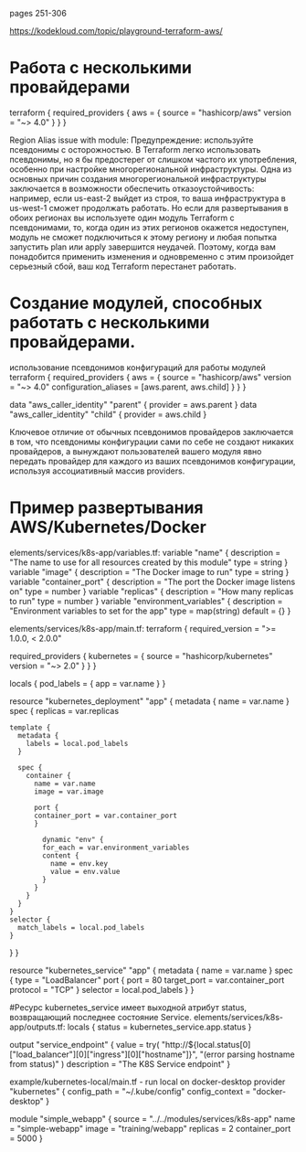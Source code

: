pages 251-306

https://kodekloud.com/topic/playground-terraform-aws/
# Работа с несколькими провайдерами

terraform {
  required_providers {
    aws = {
      source = "hashicorp/aws"
      version = "~> 4.0"
    }
  }
}

Region Alias issue with module:
Предупреждение: используйте псевдонимы с осторожностью. В Terraform легко использовать псевдонимы, но я бы предостерег от слишком частого
их употребления, особенно при настройке многорегиональной инфраструктуры. Одна из основных причин создания многорегиональной инфраструктуры заключается в возможности обеспечить отказоустойчивость: например, если us-east-2 выйдет из строя, то ваша инфраструктура в us-west-1 сможет продолжать работать. Но если для развертывания в обоих регионах вы используете один модуль Terraform с псевдонимами, то, когда один из этих регионов окажется недоступен, модуль не сможет подключиться к этому региону и любая попытка запустить plan или apply завершится неудачей. Поэтому, когда вам понадобится применить изменения и одновременно с этим произойдет серьезный сбой, ваш код Terraform перестанет работать.


# Создание модулей, способных работать с несколькими провайдерами.

использованиe псевдонимов конфигураций для работы модулей
terraform {
  required_providers {
    aws = {
      source = "hashicorp/aws"
      version = "~> 4.0"
      configuration_aliases = [aws.parent, aws.child]
    }
  }
}

data "aws_caller_identity" "parent" {
  provider = aws.parent
}
data "aws_caller_identity" "child" {
  provider = aws.child
}

Ключевое отличие от обычных псевдонимов провайдеров заключается в том, что псевдонимы конфигурации сами по себе не создают никаких провайдеров, а вынуждают пользователей вашего модуля явно передать провайдер для каждого из ваших псевдонимов конфигурации, используя ассоциативный массив providers.

# Пример развертывания AWS/Kubernetes/Docker

elements/services/k8s-app/variables.tf:
variable "name" {
  description = "The name to use for all resources created by this module"
  type = string
}
variable "image" {
  description = "The Docker image to run"
  type = string
}
variable "container_port" {
  description = "The port the Docker image listens on"
  type = number
}
variable "replicas" {
  description = "How many replicas to run"
  type = number
}
variable "environment_variables" {
  description = "Environment variables to set for the app"
  type = map(string)
  default = {}
}

elements/services/k8s-app/main.tf:
terraform {
  required_version = ">= 1.0.0, < 2.0.0"

  required_providers {
    kubernetes = {
      source = "hashicorp/kubernetes"
      version = "~> 2.0"
    }
  }
}

locals {
  pod_labels = {
    app = var.name
  }
}

resource "kubernetes_deployment" "app" {
  metadata {
    name = var.name
  }
  spec {
    replicas = var.replicas

    template {
      metadata {
        labels = local.pod_labels
      }
      
      spec {
        container {
          name = var.name
          image = var.image

          port {
          container_port = var.container_port
          }

            dynamic "env" {
            for_each = var.environment_variables
            content {
              name = env.key
              value = env.value
            }
          }
        }
      }
    }
    selector {
      match_labels = local.pod_labels
    }
  }
}

resource "kubernetes_service" "app" {
  metadata {
    name = var.name
  }
  spec {
    type = "LoadBalancer"
    port {
      port = 80
      target_port = var.container_port
      protocol = "TCP"
    }
    selector = local.pod_labels
  }
}


#Ресурс kubernetes_service имеет выходной атрибут status, возвращающий последнее состояние Service.
elements/services/k8s-app/outputs.tf:
locals {
  status = kubernetes_service.app.status
}

output "service_endpoint" {
  value = try(
    "http://${local.status[0]["load_balancer"][0]["ingress"][0]["hostname"]}",
    "(error parsing hostname from status)"
  )
  description = "The K8S Service endpoint"
}


example/kubernetes-local/main.tf - run local on docker-desktop
provider "kubernetes" {
  config_path = "~/.kube/config"
  config_context = "docker-desktop"
}

module "simple_webapp" {
  source = "../../modules/services/k8s-app"
  name = "simple-webapp"
  image = "training/webapp"
  replicas = 2
  container_port = 5000
}


